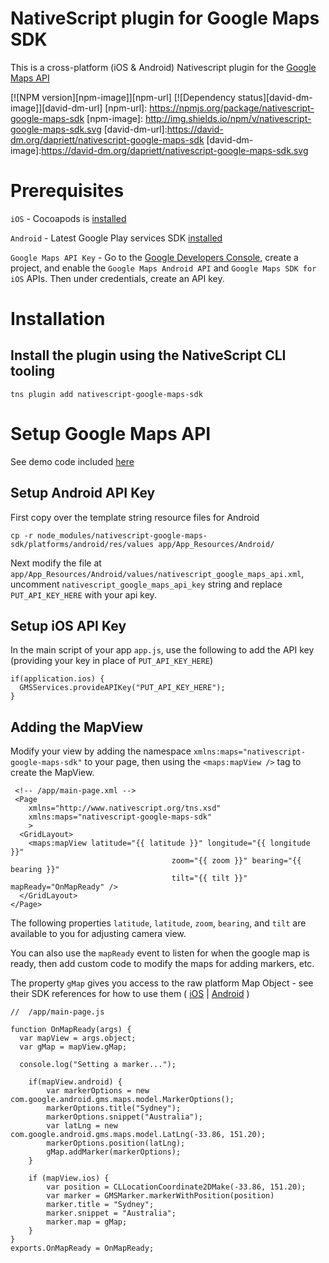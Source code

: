 NativeScript plugin for Google Maps SDK
================

This is a cross-platform (iOS & Android) Nativescript plugin for the [Google Maps API](https://developers.google.com/maps/)

[![NPM version][npm-image]][npm-url] [![Dependency status][david-dm-image]][david-dm-url]
[npm-url]: https://npmjs.org/package/nativescript-google-maps-sdk
[npm-image]: http://img.shields.io/npm/v/nativescript-google-maps-sdk.svg
[david-dm-url]:https://david-dm.org/dapriett/nativescript-google-maps-sdk
[david-dm-image]:https://david-dm.org/dapriett/nativescript-google-maps-sdk.svg

Prerequisites
===
`iOS` - Cocoapods is [installed](https://guides.cocoapods.org/using/getting-started.html#getting-started)

`Android` - Latest Google Play services SDK [installed](https://developer.android.com/sdk/installing/adding-packages.html)

`Google Maps API Key` - Go to the [Google Developers Console](https://console.developers.google.com), create a project, and enable the `Google Maps Android API` and `Google Maps SDK for iOS` APIs.  Then under credentials, create an API key.

Installation
===

## Install the plugin using the NativeScript CLI tooling

```
tns plugin add nativescript-google-maps-sdk
```

Setup Google Maps API
===

See demo code included [here](https://github.com/dapriett/nativescript-google-maps-sdk/tree/master/demo)
 
## Setup Android API Key

First copy over the template string resource files for Android

```
cp -r node_modules/nativescript-google-maps-sdk/platforms/android/res/values app/App_Resources/Android/
```

Next modify the file at `app/App_Resources/Android/values/nativescript_google_maps_api.xml`, uncomment `nativescript_google_maps_api_key` string and replace `PUT_API_KEY_HERE` with your api key.

## Setup iOS API Key

In the main script of your app `app.js`, use the following to add the API key (providing your key in place of `PUT_API_KEY_HERE`)

```
if(application.ios) {
  GMSServices.provideAPIKey("PUT_API_KEY_HERE");
}
```

##  Adding the MapView

Modify your view by adding the namespace `xmlns:maps="nativescript-google-maps-sdk"` to your page, then using the `<maps:mapView />` tag to create the MapView.

```
 <!-- /app/main-page.xml -->
 <Page 
	xmlns="http://www.nativescript.org/tns.xsd"
	xmlns:maps="nativescript-google-maps-sdk"
	>
  <GridLayout>
    <maps:mapView latitude="{{ latitude }}" longitude="{{ longitude }}" 
    								zoom="{{ zoom }}" bearing="{{ bearing }}" 
    								tilt="{{ tilt }}" mapReady="OnMapReady" />
  </GridLayout>
</Page>
```

The following properties `latitude`, `latitude`, `zoom`, `bearing`, and `tilt` are available to you for adjusting camera view.

You can also use the `mapReady` event to listen for when the google map is ready, then add custom code to modify the maps for adding markers, etc.

The property `gMap` gives you access to the raw platform Map Object - see their SDK references for how to use them ( [iOS](https://developers.google.com/maps/documentation/ios-sdk/reference/interface_g_m_s_map_view) | [Android](https://developers.google.com/android/reference/com/google/android/gms/maps/GoogleMap) )

```
//  /app/main-page.js

function OnMapReady(args) {
  var mapView = args.object;
  var gMap = mapView.gMap;

  console.log("Setting a marker...");

    if(mapView.android) {
		var markerOptions = new com.google.android.gms.maps.model.MarkerOptions();
		markerOptions.title("Sydney");
		markerOptions.snippet("Australia");
		var latLng = new com.google.android.gms.maps.model.LatLng(-33.86, 151.20);
		markerOptions.position(latLng);
		gMap.addMarker(markerOptions);
    } 

    if (mapView.ios) {
		var position = CLLocationCoordinate2DMake(-33.86, 151.20);
		var marker = GMSMarker.markerWithPosition(position)
		marker.title = "Sydney";
		marker.snippet = "Australia";
		marker.map = gMap;
    }
}
exports.OnMapReady = OnMapReady;
```
